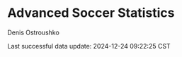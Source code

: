 # Advanced Soccer Statistics
Denis Ostroushko

<!-- gfm -->

Last successful data update: 2024-12-24 09:22:25 CST
